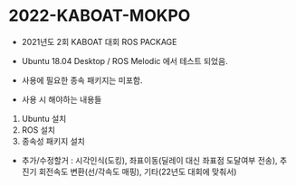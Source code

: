 # 2022-KABOAT-MOKPO

* 2021년도 2회 KABOAT 대회 ROS PACKAGE
* Ubuntu 18.04 Desktop / ROS Melodic 에서 테스트 되었음.
* 사용에 필요한 종속 패키지는 미포함.

* 사용 시 해야하는 내용들
1. Ubuntu 설치
2. ROS 설치
3. 종속성 패키지 설치

* 추가/수정할거 : 시각인식(도킹), 좌표이동(딜레이 대신 좌표점 도달여부 전송), 추진기 회전속도 변환(선/각속도 매핑), 기타(22년도 대회에 맞춰서)
